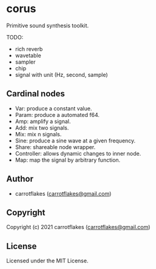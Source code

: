# corus

Primitive sound synthesis toolkit.

TODO:

- rich reverb
- wavetable
- sampler
- chip
- signal with unit (Hz, second, sample)

## Cardinal nodes
- Var: produce a constant value.
- Param: produce a automated f64.
- Amp: amplify a signal.
- Add: mix two signals.
- Mix: mix n signals.
- Sine: produce a sine wave at a given frequency.
- Share: shareable node wrapper.
- Controller: allows dynamic changes to inner node.
- Map: map the signal by arbitrary function.

## Author

* carrotflakes (carrotflakes@gmail.com)

## Copyright

Copyright (c) 2021 carrotflakes (carrotflakes@gmail.com)

## License

Licensed under the MIT License.
